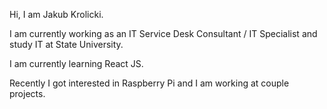 Hi, I am Jakub Krolicki.

I am currently working as an IT Service Desk Consultant / IT Specialist and study IT at State University.

I am currently learning React JS.

Recently I got interested in Raspberry Pi and I am working at couple projects.
